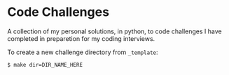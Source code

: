 # Code Challenges

A collection of my personal solutions, in python, to code challenges I have completed in preparetion for my coding interviews.

To create a new challenge directory from `_template`:

```bash
$ make dir=DIR_NAME_HERE
```
